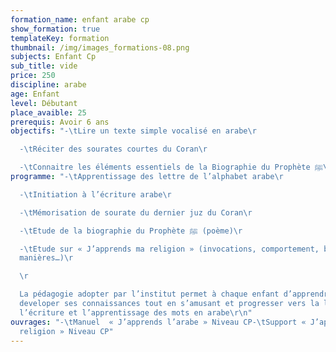 ```yaml
---
formation_name: enfant arabe cp
show_formation: true
templateKey: formation
thumbnail: /img/images_formations-08.png
subjects: Enfant Cp
sub_title: vide
price: 250
discipline: arabe
age: Enfant
level: Débutant
place_avaible: 25
prerequis: Avoir 6 ans
objectifs: "-\tLire un texte simple vocalisé en arabe\r

  -\tRéciter des sourates courtes du Coran\r

  -\tConnaitre les éléments essentiels de la Biographie du Prophète ﷺ\r\n"
programme: "-\tApprentissage des lettre de l’alphabet arabe\r

  -\tInitiation à l’écriture arabe\r

  -\tMémorisation de sourate du dernier juz du Coran\r

  -\tEtude de la biographie du Prophète ﷺ (poème)\r

  -\tEtude sur « J’apprends ma religion » (invocations, comportement, bonnes
  manières…)\r

  \r

  La pédagogie adopter par l’institut permet à chaque enfant d’apprendre et de
  developer ses connaissances tout en s’amusant et progresser vers la lecture,
  l’écriture et l’apprentissage des mots en arabe\r\n"
ouvrages: "-\tManuel  « J’apprends l’arabe » Niveau CP-\tSupport « J’apprends ma
  religion » Niveau CP"
---
```

